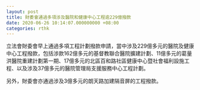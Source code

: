 ```yaml
---
layout: post
title: 財委會通過多項涉及醫院和健康中心工程逾229億撥款
date: 2020-06-26 10:14:07.000000000 +08:00
categories: rthk
---
```


立法會財委會早上通過多項工程計劃撥款申請，當中涉及229億多元的醫院及健康中心工程撥款，包括涉款162億多元的基督教聯合醫院擴建計劃、11億多元的葛量洪醫院重建計劃第一期、17億多元的北區百和路社區健康中心暨社會福利設施工程、以及涉及37億多元的醫院管理局支援服務中心工程計劃。

另外，財委會亦通過涉及3億多元的朗天路加建隔音屏的工程撥款。
